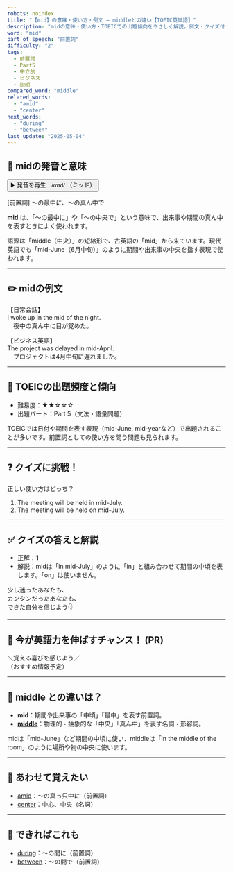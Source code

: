```yaml
---
robots: noindex
title: "【mid】の意味・使い方・例文 ― middleとの違い【TOEIC英単語】"
description: "midの意味・使い方・TOEICでの出題傾向をやさしく解説。例文・クイズ付きでmiddleとの違いもわかりやすく学べます。"
word: "mid"
part_of_speech: "前置詞"
difficulty: "2"
tags:
  - 前置詞
  - Part5
  - 中立的
  - ビジネス
  - 説明
compared_word: "middle"
related_words:
  - "amid"
  - "center"
next_words:
  - "during"
  - "between"
last_update: "2025-05-04"
---
```


## 🔰 midの発音と意味

<button class="play-audio" onclick="playTTS('mid')">
  <span class="play-audio-main">
    ▶️ 発音を再生　/mɪd/
  </span>
  <span class="play-audio-sub">
    （ミッド）
  </span>
</button>

[前置詞] ～の最中に、～の真ん中で

**mid** は、「～の最中に」や「～の中央で」という意味で、出来事や期間の真ん中を表すときによく使われます。

語源は「middle（中央）」の短縮形で、古英語の「mid」から来ています。現代英語でも「mid-June（6月中旬）」のように期間や出来事の中央を指す表現で使われます。

---

## ✏️ midの例文

【日常会話】  
I woke up in the mid of the night.  
　夜中の真ん中に目が覚めた。

【ビジネス英語】  
The project was delayed in mid-April.  
　プロジェクトは4月中旬に遅れました。

---

## 🎯 TOEICの出題頻度と傾向

- 難易度：★★☆☆☆
- 出題パート：Part 5（文法・語彙問題）

TOEICでは日付や期間を表す表現（mid-June, mid-yearなど）で出題されることが多いです。前置詞としての使い方を問う問題も見られます。

---

## ❓ クイズに挑戦！

正しい使い方はどっち？

1. The meeting will be held in mid-July.  
2. The meeting will be held on mid-July.

---

## ✅ クイズの答えと解説

- 正解：**1**
- 解説：midは「in mid-July」のように「in」と組み合わせて期間の中頃を表します。「on」は使いません。

少し迷ったあなたも、  
カンタンだったあなたも、  
できた自分を信じよう👇️

---

## 🚀 今が英語力を伸ばすチャンス！ (PR)

<div class="info-center">
＼覚える喜びを感じよう／<br>  
（おすすめ情報予定）
</div>

---

## 🤔  middle との違いは？

- **mid**：期間や出来事の「中頃」「最中」を表す前置詞。  
- **[middle](/word/middle/)**：物理的・抽象的な「中央」「真ん中」を表す名詞・形容詞。

midは「mid-June」など期間の中頃に使い、middleは「in the middle of the room」のように場所や物の中央に使います。

---

## 🧩 あわせて覚えたい

- [amid](/word/amid/)：～の真っ只中に（前置詞）
- [center](/word/center/)：中心、中央（名詞）

---

## 📖 できればこれも

- [during](/word/during/)：～の間に（前置詞）
- [between](/word/between/)：～の間で（前置詞）

<!-- cvid: aid49_bid42 -->
